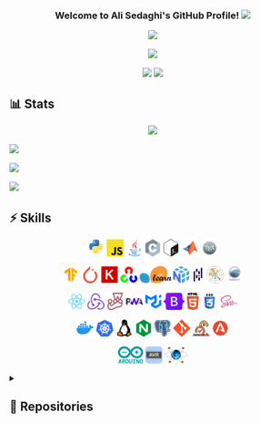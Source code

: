 <!-- Welcome Message -->
<h3 align="center">
 Welcome to Ali Sedaghi's GitHub Profile!
 <img
  src="https://media.giphy.com/media/hvRJCLFzcasrR4ia7z/giphy.gif"
  width="28"
 />
</h3>

<!-- Typing Text -->
<p align="center">
 <img
  src="https://readme-typing-svg.demolab.com?font=Fira+Code&pause=500&size=22&color=FA8B00&background=9F8E3C00&center=true&vCenter=true&width=650&lines=Computer+Engineering+Graduate+at+IUST%F0%9F%8E%93;Lifetime+Learner%2C+AI+Enthusiast%F0%9F%A4%96;Interested+in+Deep+Learning+,+Computer+Vision+%F0%9F%93%9A"
 />
</p>

<!-- Spotify -->
<p align="center">
 <a
  href="https://spotify-github-profile.kittinanx.com/api/view.svg?uid=3tareha&redirect=true"
 >
  <img
   src="https://spotify-github-profile.kittinanx.com/api/view.svg?uid=3tareha&cover_image=true&theme=novatorem&show_offline=false&interchange=false&background_color=121212&bar_color=fa8b00&bar_color_cover=true"
  />
 </a>
</p>

<!-- Visits & Visitors -->
<p align="center">
 <img
  src="https://visitor-badge.imlete.cn/?id=github.ali-sedaghi&type=pv&label=%F0%9F%91%81visits&labelColor=ce4630&color=e05d44&style=for-the-badge"
 />
 <img
  src="https://visitor-badge.imlete.cn/?id=github.ali-sedaghi&type=uv&label=%F0%9F%91%A4visitors&labelColor=c79600&color=e1ad0e&style=for-the-badge"
 />
</p>

<!--------- Section: Stats --------->
<h2>📊 Stats</h2>
<!-- !! PLEASE fork this repository and consider giving it a star if you'd like to use it. -->
<p align="center">
 <!-- Streak -->
 <img
  width="350"
  src="https://github-readme-streak-stats-ecso-p940ts0mg-haneballs-projects.vercel.app/?user=ali-sedaghi&theme=dark&hide_border=true"
 />

 <!-- Graph -->

<img
  width="394"
  src="https://github-readme-activity-graph-zqmq-qj8yl1uwn-haneballs-projects.vercel.app/graph/?username=ali-sedaghi&theme=dark&bg_color=151515&color=ffc57d&line=FA8B00&point=FDFDFD&hide_border=true&radius=8"
 />

 <!-- Stats -->

<img
  width="448"
  src="https://github-readme-stats-0icg-vy00n4x89-haneballs-projects.vercel.app/api?username=ali-sedaghi&text_bold=false&count_private=true&include_all_commits=true&show_icons=true&theme=dark&title_color=FA8B00&icon_color=FA8B00&text_color=FDFDFD&hide_border=true"
 />

 <!-- Languages -->

<img
  width="296"
  src="https://github-readme-stats-0icg-vy00n4x89-haneballs-projects.vercel.app/api/top-langs/?username=Ali-Sedaghi&langs_count=8&layout=compact&theme=dark&hide_border=true&title_color=FA8B00&hide=jupyter%20notebook,perl,assembly&exclude_repo=Berkeley-CS188-Projects,IoT-Sound-Level-Monitor,SmartRoom-ARM-STM32,IUST-CAD-Assignments"
 />

</p>

<!--------- Section: Skills --------->
<h2>⚡ Skills</h2>
<!-- Programming -->
<p align="center">
  <code><img title="Python" height="30" src="images/python.svg"></code>
  <code><img title="JavaScript" height="30" src="images/javascript.svg"></code>
  <code><img title="Java" height="30" src="images/java.svg"></code>
  <code><img title="C" height="30" src="images/c.svg"></code>
  <code><img title="Bash" height="30" src="images/bash.svg"></code>
  <code><img title="MATLAB" height="30" src="images/matlab.svg"></code>
  <code><img title="LaTeX" height="30" src="images/latex.svg"></code>
</p>

<!-- Machine Learning -->
<p align="center">
  <code><img title="TensorFlow" height="30" src="images/tensorflow.svg"></code>
  <code><img title="PyTorch" height="30" src="images/pytorch.svg"></code>
  <code><img title="Keras" height="30" src="images/keras.svg"></code>
  <code><img title="OpenCV" height="30" src="images/opencv.svg"></code>
  <code><img title="Scikit-Learn" height="30" src="images/sklearn.svg"></code>
  <code><img title="NumPy" height="30" src="images/numpy.svg"></code>
  <code><img title="Pandas" height="30" src="images/pandas.png"></code>
  <code><img title="Matplotlib" height="30" src="images/matplotlib.svg"></code>
  <code><img title="Seaborn" height="30" src="images/seaborn.png"></code>
</p>

<!-- Web Development -->
<p align="center">
  <code><img title="ReactJS" height="30" src="images/react.svg"></code>
  <code><img title="Redux" height="30" src="images/redux.svg"></code>
  <code><img title="Jest" height="30" src="images/jest.svg"></code>
  <code><img title="Progressive Web App (PWA)" height="30" src="images/pwa.png"></code>
  <code><img title="Material-UI" height="30" src="images/mui.svg"></code>
  <code><img title="Bootstrap" height="30" src="images/bootstrap.png"></code>
  <code><img title="HTML" height="30" src="images/html.svg"></code>
  <code><img title="CSS" height="30" src="images/css.svg"></code>
  <code><img title="Sass" height="30" src="images/sass.svg"></code>
</p>

<!-- Software -->
<p align="center">
  <code><img title="Docker" height="30" src="images/docker.svg"></code>
  <code><img title="Kubernetes" height="30" src="images/kubernetes.png"></code>
  <code><img title="Linux" height="30" src="images/linux.svg"></code>
  <code><img title="NGINX" height="30" src="images/nginx.svg"></code>
  <code><img title="PostgreSQL" height="30" src="images/postgresql.svg"></code>
  <code><img title="Git" height="30" src="images/git.svg"></code>
  <code><img title="Scrum" height="30" src="images/scrum.png"></code>
  <code><img title="ANTLR" height="30" src="images/antlr.svg"></code>
</p>

<!-- Hardware -->
<p align="center">
  <code><img title="Arduino" height="30" src="images/arduino.png"></code>
  <code><img title="AVR" height="30" src="images/avr.png"></code>
  <code><img title="Proteus" height="30" src="images/proteus.png"></code>
</p>

<!--------- Section: Repositories --------->
<details>
 <summary><h2>📕 Repositories</h2></summary>
 <details>
  <summary><h3>Computer Vision</h3></summary>
  <p align="center">
   <a href="https://github.com/ali-sedaghi/Interactive-BraTS">
    <img
     width="278"
     src="https://denvercoder1-github-readme-stats.vercel.app/api/pin/?username=ali-sedaghi&repo=Interactive-BraTS&theme=dark&title_color=FA8B00&icon_color=FA8B00&text_color=FDFDFD&hide_border=true"
    />
   </a>

   <a href="https://github.com/ali-sedaghi/RetinaFace-Emotion-Detection">
    <img
     width="278"
     src="https://denvercoder1-github-readme-stats.vercel.app/api/pin/?username=ali-sedaghi&repo=RetinaFace-Emotion-Detection&theme=dark&title_color=FA8B00&icon_color=FA8B00&text_color=FDFDFD&hide_border=true"
    />
   </a>

   <a href="https://github.com/ali-sedaghi/CardNumber-DeepOCR">
    <img
     width="278"
     src="https://denvercoder1-github-readme-stats.vercel.app/api/pin/?username=ali-sedaghi&repo=CardNumber-DeepOCR&theme=dark&title_color=FA8B00&icon_color=FA8B00&text_color=FDFDFD&hide_border=true"
    />
   </a>

   <a href="https://github.com/ali-sedaghi/Seam-Carving">
    <img
     width="278"
     src="https://denvercoder1-github-readme-stats.vercel.app/api/pin/?username=ali-sedaghi&repo=Seam-Carving&theme=dark&title_color=FA8B00&icon_color=FA8B00&text_color=FDFDFD&hide_border=true"
    />
   </a>

   <a href="https://github.com/ali-sedaghi/Facial-Landmark-Detection">
    <img
     width="278"
     src="https://denvercoder1-github-readme-stats.vercel.app/api/pin/?username=ali-sedaghi&repo=Facial-Landmark-Detection&theme=dark&title_color=FA8B00&icon_color=FA8B00&text_color=FDFDFD&hide_border=true"
    />
   </a>

   <a href="https://github.com/ali-sedaghi/RoI-ResNet">
    <img
     width="278"
     src="https://denvercoder1-github-readme-stats.vercel.app/api/pin/?username=ali-sedaghi&repo=RoI-ResNet&theme=dark&title_color=FA8B00&icon_color=FA8B00&text_color=FDFDFD&hide_border=true"
    />
   </a>

   <a href="https://github.com/ali-sedaghi/AffectNet-Trainer">
    <img
     width="278"
     src="https://denvercoder1-github-readme-stats.vercel.app/api/pin/?username=ali-sedaghi&repo=AffectNet-Trainer&theme=dark&title_color=FA8B00&icon_color=FA8B00&text_color=FDFDFD&hide_border=true"
    />
   </a>

   <a href="https://github.com/ali-sedaghi/Inception-ResNet-FER2013">
    <img
     width="278"
     src="https://denvercoder1-github-readme-stats.vercel.app/api/pin/?username=ali-sedaghi&repo=Inception-ResNet-FER2013&theme=dark&title_color=FA8B00&icon_color=FA8B00&text_color=FDFDFD&hide_border=true"
    />
   </a>

   <a href="https://github.com/ali-sedaghi/ResNet50-CIFAR10-FER2013">
    <img
     width="278"
     src="https://denvercoder1-github-readme-stats.vercel.app/api/pin/?username=ali-sedaghi&repo=ResNet50-CIFAR10-FER2013&theme=dark&title_color=FA8B00&icon_color=FA8B00&text_color=FDFDFD&hide_border=true"
    />
   </a>
  </p>
 </details>

 <details>
  <summary><h3>Natural Language Processing</h3></summary>
  <p align="center">
   <a href="https://github.com/ali-sedaghi/Dialogue-Character-Prediction">
    <img
     width="278"
     src="https://denvercoder1-github-readme-stats.vercel.app/api/pin/?username=ali-sedaghi&repo=Dialogue-Character-Prediction&theme=dark&title_color=FA8B00&icon_color=FA8B00&text_color=FDFDFD&hide_border=true"
    />
   </a>

   <a href="https://github.com/ali-sedaghi/NaiveBayes-Text-Classifier">
    <img
     width="278"
     src="https://denvercoder1-github-readme-stats.vercel.app/api/pin/?username=ali-sedaghi&repo=NaiveBayes-Text-Classifier&theme=dark&title_color=FA8B00&icon_color=FA8B00&text_color=FDFDFD&hide_border=true"
    />
   </a>

   <a href="https://github.com/ali-sedaghi/POS-Tagger">
    <img
     width="278"
     src="https://denvercoder1-github-readme-stats.vercel.app/api/pin/?username=ali-sedaghi&repo=POS-Tagger&theme=dark&title_color=FA8B00&icon_color=FA8B00&text_color=FDFDFD&hide_border=true"
    />
   </a>

   <a href="https://github.com/ali-sedaghi/IUST-NLP-Assignments">
    <img
     width="278"
     src="https://denvercoder1-github-readme-stats.vercel.app/api/pin/?username=ali-sedaghi&repo=IUST-NLP-Assignments&theme=dark&title_color=FA8B00&icon_color=FA8B00&text_color=FDFDFD&hide_border=true"
    />
   </a>
  </p>
 </details>

 <details>
  <summary><h3>Machine Learning & AI</h3></summary>
  <p align="center">
   <a href="https://github.com/ali-sedaghi/Berkeley-CS188-Projects">
    <img
     width="278"
     src="https://denvercoder1-github-readme-stats.vercel.app/api/pin/?username=ali-sedaghi&repo=Berkeley-CS188-Projects&theme=dark&title_color=FA8B00&icon_color=FA8B00&text_color=FDFDFD&hide_border=true"
    />
   </a>

   <a href="https://github.com/ali-sedaghi/Genetic-Algorithm-TSP">
    <img
     width="278"
     src="https://denvercoder1-github-readme-stats.vercel.app/api/pin/?username=ali-sedaghi&repo=Genetic-Algorithm-TSP&theme=dark&title_color=FA8B00&icon_color=FA8B00&text_color=FDFDFD&hide_border=true"
    />
   </a>

   <a href="https://github.com/ali-sedaghi/GA-Equation-Solver">
    <img
     width="278"
     src="https://denvercoder1-github-readme-stats.vercel.app/api/pin/?username=ali-sedaghi&repo=GA-Equation-Solver&theme=dark&title_color=FA8B00&icon_color=FA8B00&text_color=FDFDFD&hide_border=true"
    />
   </a>

   <a href="https://github.com/ali-sedaghi/Hopfield-Pattern-Recognition">
    <img
     width="278"
     src="https://denvercoder1-github-readme-stats.vercel.app/api/pin/?username=ali-sedaghi&repo=Hopfield-Pattern-Recognition&theme=dark&title_color=FA8B00&icon_color=FA8B00&text_color=FDFDFD&hide_border=true"
    />
   </a>

   <a href="https://github.com/ali-sedaghi/RBFN-Function-Approximation">
    <img
     width="278"
     src="https://denvercoder1-github-readme-stats.vercel.app/api/pin/?username=ali-sedaghi&repo=RBFN-Function-Approximation&theme=dark&title_color=FA8B00&icon_color=FA8B00&text_color=FDFDFD&hide_border=true"
    />
   </a>

   <a href="https://github.com/ali-sedaghi/RGB-Map-SOM-Kohonen">
    <img
     width="278"
     src="https://denvercoder1-github-readme-stats.vercel.app/api/pin/?username=ali-sedaghi&repo=RGB-Map-SOM-Kohonen&theme=dark&title_color=FA8B00&icon_color=FA8B00&text_color=FDFDFD&hide_border=true"
    />
   </a>

   <a href="https://github.com/ali-sedaghi/MLP-MNIST-NumPy">
    <img
     width="278"
     src="https://denvercoder1-github-readme-stats.vercel.app/api/pin/?username=ali-sedaghi&repo=MLP-MNIST-NumPy&theme=dark&title_color=FA8B00&icon_color=FA8B00&text_color=FDFDFD&hide_border=true"
    />
   </a>

   <a href="https://github.com/ali-sedaghi/Perceptron-NumPy">
    <img
     width="278"
     src="https://denvercoder1-github-readme-stats.vercel.app/api/pin/?username=ali-sedaghi&repo=Perceptron-NumPy&theme=dark&title_color=FA8B00&icon_color=FA8B00&text_color=FDFDFD&hide_border=true"
    />
   </a>

   <a href="https://github.com/ali-sedaghi/IUST-DL-Assignments">
    <img
     width="278"
     src="https://denvercoder1-github-readme-stats.vercel.app/api/pin/?username=ali-sedaghi&repo=IUST-DL-Assignments&theme=dark&title_color=FA8B00&icon_color=FA8B00&text_color=FDFDFD&hide_border=true"
    />
   </a>

   <a href="https://github.com/ali-sedaghi/IUST-CI-Assignments">
    <img
     width="278"
     src="https://denvercoder1-github-readme-stats.vercel.app/api/pin/?username=ali-sedaghi&repo=IUST-CI-Assignments&theme=dark&title_color=FA8B00&icon_color=FA8B00&text_color=FDFDFD&hide_border=true"
    />
   </a>
  </p>
 </details>

 <details>
  <summary><h3>Software Engineering</h3></summary>
  <p align="center">
   <a href="https://github.com/Ragnacodes/Legato-Frontend">
    <img
     width="278"
     src="https://denvercoder1-github-readme-stats.vercel.app/api/pin/?username=Ragnacodes&repo=Legato-Frontend&theme=dark&title_color=FA8B00&icon_color=FA8B00&text_color=FDFDFD&hide_border=true"
    />
   </a>

   <a href="https://github.com/ali-sedaghi/TunePal">
    <img
     width="278"
     src="https://denvercoder1-github-readme-stats.vercel.app/api/pin/?username=ali-sedaghi&repo=TunePal&theme=dark&title_color=FA8B00&icon_color=FA8B00&text_color=FDFDFD&hide_border=true"
    />
   </a>

   <a href="https://github.com/ali-sedaghi/Ali-Sedaghi">
    <img
     width="278"
     src="https://denvercoder1-github-readme-stats.vercel.app/api/pin/?username=ali-sedaghi&repo=Ali-Sedaghi&theme=dark&title_color=FA8B00&icon_color=FA8B00&text_color=FDFDFD&hide_border=true"
    />
   </a>

   <a href="https://github.com/m-zakeri/OpenUnderstand">
    <img
     width="278"
     src="https://denvercoder1-github-readme-stats.vercel.app/api/pin/?username=m-zakeri&repo=OpenUnderstand&theme=dark&title_color=FA8B00&icon_color=FA8B00&text_color=FDFDFD&hide_border=true"
    />
   </a>

   <a href="https://github.com/ali-sedaghi/WYOOS">
    <img
     width="278"
     src="https://denvercoder1-github-readme-stats.vercel.app/api/pin/?username=ali-sedaghi&repo=WYOOS&theme=dark&title_color=FA8B00&icon_color=FA8B00&text_color=FDFDFD&hide_border=true"
    />
   </a>

   <a href="https://github.com/ali-sedaghi/Zapenger">
    <img
     width="278"
     src="https://denvercoder1-github-readme-stats.vercel.app/api/pin/?username=ali-sedaghi&repo=Zapenger&theme=dark&title_color=FA8B00&icon_color=FA8B00&text_color=FDFDFD&hide_border=true"
    />
   </a>

   <a href="https://github.com/ali-sedaghi/Bipartite-Graph">
    <img
     width="278"
     src="https://denvercoder1-github-readme-stats.vercel.app/api/pin/?username=ali-sedaghi&repo=Bipartite-Graph&theme=dark&title_color=FA8B00&icon_color=FA8B00&text_color=FDFDFD&hide_border=true"
    />
   </a>

   <a href="https://github.com/ali-sedaghi/Car-Sales-System-Database">
    <img
     width="278"
     src="https://denvercoder1-github-readme-stats.vercel.app/api/pin/?username=ali-sedaghi&repo=Car-Sales-System-Database&theme=dark&title_color=FA8B00&icon_color=FA8B00&text_color=FDFDFD&hide_border=true"
    />
   </a>

   <a href="https://github.com/ali-sedaghi/Bash-Birthdate">
    <img
     width="278"
     src="https://denvercoder1-github-readme-stats.vercel.app/api/pin/?username=ali-sedaghi&repo=Bash-Birthdate&theme=dark&title_color=FA8B00&icon_color=FA8B00&text_color=FDFDFD&hide_border=true"
    />
   </a>

   <a href="https://github.com/ali-sedaghi/IUST-Compiler-Assignments">
    <img
     width="278"
     src="https://denvercoder1-github-readme-stats.vercel.app/api/pin/?username=ali-sedaghi&repo=IUST-Compiler-Assignments&theme=dark&title_color=FA8B00&icon_color=FA8B00&text_color=FDFDFD&hide_border=true"
    />
   </a>

   <a href="https://github.com/ali-sedaghi/IUST-FMSE-Assignments">
    <img
     width="278"
     src="https://denvercoder1-github-readme-stats.vercel.app/api/pin/?username=ali-sedaghi&repo=IUST-FMSE-Assignments&theme=dark&title_color=FA8B00&icon_color=FA8B00&text_color=FDFDFD&hide_border=true"
    />
   </a>
  </p>
 </details>

 <details>
  <summary><h3>Hardware & IoT</h3></summary>
  <p align="center">
   <a href="https://github.com/ali-sedaghi/IoT-Sound-Level-Monitor">
    <img
     width="278"
     src="https://denvercoder1-github-readme-stats.vercel.app/api/pin/?username=ali-sedaghi&repo=IoT-Sound-Level-Monitor&theme=dark&title_color=FA8B00&icon_color=FA8B00&text_color=FDFDFD&hide_border=true"
    />
   </a>

   <a href="https://github.com/ali-sedaghi/SmartRoom-ARM-STM32">
    <img
     width="278"
     src="https://denvercoder1-github-readme-stats.vercel.app/api/pin/?username=ali-sedaghi&repo=SmartRoom-ARM-STM32&theme=dark&title_color=FA8B00&icon_color=FA8B00&text_color=FDFDFD&hide_border=true"
    />
   </a>

   <a href="https://github.com/ali-sedaghi/XO-ATmega32">
    <img
     width="278"
     src="https://denvercoder1-github-readme-stats.vercel.app/api/pin/?username=ali-sedaghi&repo=XO-ATmega32&theme=dark&title_color=FA8B00&icon_color=FA8B00&text_color=FDFDFD&hide_border=true"
    />
   </a>

   <a href="https://github.com/ali-sedaghi/Tinkercad-Arduino-Calculator">
    <img
     width="278"
     src="https://denvercoder1-github-readme-stats.vercel.app/api/pin/?username=ali-sedaghi&repo=Tinkercad-Arduino-Calculator&theme=dark&title_color=FA8B00&icon_color=FA8B00&text_color=FDFDFD&hide_border=true"
    />
   </a>

   <a href="https://github.com/ali-sedaghi/IUST-MicroLab-Assignments">
    <img
     width="278"
     src="https://denvercoder1-github-readme-stats.vercel.app/api/pin/?username=ali-sedaghi&repo=IUST-MicroLab-Assignments&theme=dark&title_color=FA8B00&icon_color=FA8B00&text_color=FDFDFD&hide_border=true"
    />
   </a>

   <a href="https://github.com/ali-sedaghi/IUST-CAD-Assignments">
    <img
     width="278"
     src="https://denvercoder1-github-readme-stats.vercel.app/api/pin/?username=ali-sedaghi&repo=IUST-CAD-Assignments&theme=dark&title_color=FA8B00&icon_color=FA8B00&text_color=FDFDFD&hide_border=true"
    />
   </a>
  </p>
 </details>

 <details>
  <summary><h3>Network & Security</h3></summary>
  <p align="center">
   <a href="https://github.com/ali-sedaghi/DNS-Spoofing">
    <img
     width="278"
     src="https://denvercoder1-github-readme-stats.vercel.app/api/pin/?username=ali-sedaghi&repo=DNS-Spoofing&theme=dark&title_color=FA8B00&icon_color=FA8B00&text_color=FDFDFD&hide_border=true"
    />
   </a>

   <a href="https://github.com/ali-sedaghi/DOS-Attacker">
    <img
     width="278"
     src="https://denvercoder1-github-readme-stats.vercel.app/api/pin/?username=ali-sedaghi&repo=DOS-Attacker&theme=dark&title_color=FA8B00&icon_color=FA8B00&text_color=FDFDFD&hide_border=true"
    />
   </a>

   <a href="https://github.com/ali-sedaghi/Signal-Information-Theory">
    <img
     width="278"
     src="https://denvercoder1-github-readme-stats.vercel.app/api/pin/?username=ali-sedaghi&repo=Signal-Information-Theory&theme=dark&title_color=FA8B00&icon_color=FA8B00&text_color=FDFDFD&hide_border=true"
    />
   </a>

   <a href="https://github.com/ali-sedaghi/IUST-Security-Assignments">
    <img
     width="278"
     src="https://denvercoder1-github-readme-stats.vercel.app/api/pin/?username=ali-sedaghi&repo=IUST-Security-Assignments&theme=dark&title_color=FA8B00&icon_color=FA8B00&text_color=FDFDFD&hide_border=true"
    />
   </a>

   <a href="https://github.com/ali-sedaghi/IUST-NetLab-Assignments">
    <img
     width="278"
     src="https://denvercoder1-github-readme-stats.vercel.app/api/pin/?username=ali-sedaghi&repo=IUST-NetLab-Assignments&theme=dark&title_color=FA8B00&icon_color=FA8B00&text_color=FDFDFD&hide_border=true"
    />
   </a>

   <a href="https://github.com/ali-sedaghi/IUST-MN-Assignments">
    <img
     width="278"
     src="https://denvercoder1-github-readme-stats.vercel.app/api/pin/?username=ali-sedaghi&repo=IUST-MN-Assignments&theme=dark&title_color=FA8B00&icon_color=FA8B00&text_color=FDFDFD&hide_border=true"
    />
   </a>
  </p>
 </details>
</details>
